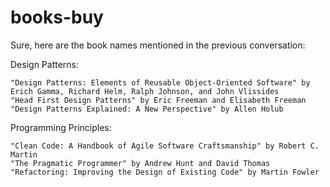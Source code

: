 # books-buy

Sure, here are the book names mentioned in the previous conversation:

Design Patterns:

    "Design Patterns: Elements of Reusable Object-Oriented Software" by Erich Gamma, Richard Helm, Ralph Johnson, and John Vlissides
    "Head First Design Patterns" by Eric Freeman and Elisabeth Freeman
    "Design Patterns Explained: A New Perspective" by Allen Holub

Programming Principles:

    "Clean Code: A Handbook of Agile Software Craftsmanship" by Robert C. Martin
    "The Pragmatic Programmer" by Andrew Hunt and David Thomas
    "Refactoring: Improving the Design of Existing Code" by Martin Fowler

